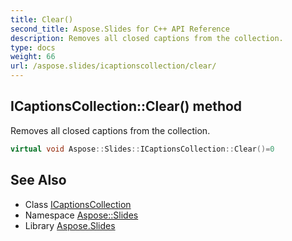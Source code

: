 ```yaml
---
title: Clear()
second_title: Aspose.Slides for C++ API Reference
description: Removes all closed captions from the collection.
type: docs
weight: 66
url: /aspose.slides/icaptionscollection/clear/
---
```

## ICaptionsCollection::Clear() method


Removes all closed captions from the collection.

```cpp
virtual void Aspose::Slides::ICaptionsCollection::Clear()=0
```

## See Also

* Class [ICaptionsCollection](../)
* Namespace [Aspose::Slides](../../)
* Library [Aspose.Slides](../../../)